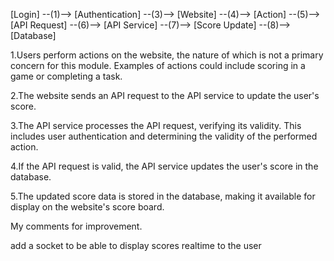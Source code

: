 [Login] --(1)--> [Authentication] --(3)--> [Website] --(4)--> [Action] --(5)--> [API Request] --(6)--> [API Service] --(7)--> [Score Update] --(8)--> [Database]

1.Users perform actions on the website, the nature of which is not a primary concern for this module. Examples of actions could include scoring in a game or completing a task.

2.The website sends an API request to the API service to update the user's score.

3.The API service processes the API request, verifying its validity. This includes user authentication and determining the validity of the performed action.

4.If the API request is valid, the API service updates the user's score in the database.

5.The updated score data is stored in the database, making it available for display on the website's score board.


My comments for improvement.

add a socket to be able to display scores realtime to the user